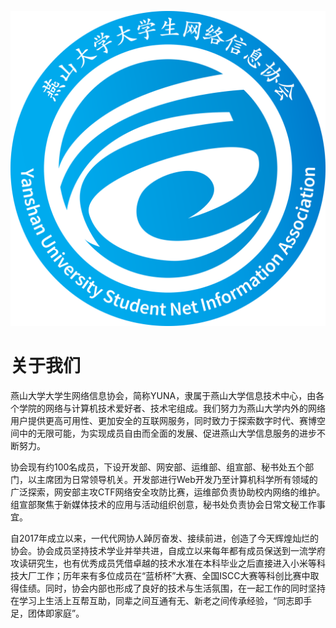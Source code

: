 ![logo](../logo.svg)

# 关于我们

燕山大学大学生网络信息协会，简称YUNA，隶属于燕山大学信息技术中心，由各个学院的网络与计算机技术爱好者、技术宅组成。我们努力为燕山大学内外的网络用户提供更高可用性、更加安全的互联网服务，同时致力于探索数字时代、赛博空间中的无限可能，为实现成员自由而全面的发展、促进燕山大学信息服务的进步不断努力。

协会现有约100名成员，下设开发部、网安部、运维部、组宣部、秘书处五个部门，以主席团为日常领导机关。开发部进行Web开发乃至计算机科学所有领域的广泛探索，网安部主攻CTF网络安全攻防比赛，运维部负责协助校内网络的维护。组宣部聚焦于新媒体技术的应用与活动组织创意，秘书处负责协会日常文秘工作事宜。

自2017年成立以来，一代代网协人踔厉奋发、接续前进，创造了今天辉煌灿烂的协会。协会成员坚持技术学业并举共进，自成立以来每年都有成员保送到一流学府攻读研究生，也有优秀成员凭借卓越的技术水准在本科毕业之后直接进入小米等科技大厂工作；历年来有多位成员在“蓝桥杯”大赛、全国ISCC大赛等科创比赛中取得佳绩。同时，协会内部也形成了良好的技术与生活氛围，在一起工作的同时坚持在学习上生活上互帮互助，同辈之间互通有无、新老之间传承经验，“同志即手足，团体即家庭”。